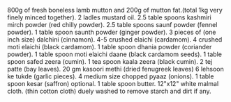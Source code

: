 800g of fresh boneless lamb mutton and 200g of mutton fat.(total 1kg very finely minced together).
2 ladles mustard oil.
2.5 table spoons kashmiri mirch powder (red chilly powder).
2.5 table spoons saunf powder (fennel powder).
1 table spoon saunth powder (ginger powder).
3 pieces of (one inch size) dalchini (cinnamon).
4-5 crushed elaichi (cardamom).
4 crushed moti elaichi (black cardamom).
1 table spoon dhania powder (coriander powder).
1 table spoon moti elaichi daane (black cardamom seeds).
1 table spoon safed zeera (cumin).
1 tea spoon kaala zeera (black cumin).
2 tej patte (bay leaves).
20 gm kasoori methi (dried fenugreek leaves)
6 lehsoon ke tukde (garlic pieces).
4 medium size chopped pyaaz (onions).
1 table spoon kesar (saffron) optional.
1 table spoon butter.
12"x12" white malmal cloth. (thin cotton cloth) duely washed to remove starch and dirt if any.
